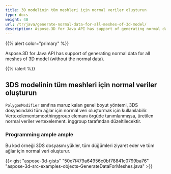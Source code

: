```yaml
---
title: 3D modelinin tüm meshleri için normal veriler oluşturun
type: docs
weight: 40
url: /tr/java/generate-normal-data-for-all-meshes-of-3d-model/
description: Aspose.3D for Java API has support of generating normal data for all meshes of 3D model (without the normal data).
---
```

{{% alert color="primary" %}} 

Aspose.3D for Java API has support of generating normal data for all meshes of 3D model (without the normal data).

{{% /alert %}} 
##  **3DS modelinin tüm meshleri için normal veriler oluşturun**
`PolygonModifier` sınıfına maruz kalan genel boyut yöntemi, 3DS dosyasındaki tüm ağlar için normal veri oluşturmak için kullanılabilir. Vertexelementsmoothinggroup elemanı örgüde tanımlanmışsa, üretilen normal veriler vertexelement. inggroup tarafından düzeltilecektir.
###  **Programming ample ample**
Bu kod örneği 3DS dosyasını yükler, tüm düğümleri ziyaret eder ve tüm ağlar için normal veri oluşturur.

{{< gist "aspose-3d-gists" "50e7f479a64956c0bf78841c0799ba76" "aspose-3d-src-examples-objects-GenerateDataForMeshes.java" >}}
